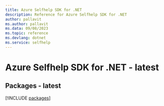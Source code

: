 ```yaml
---
title: Azure Selfhelp SDK for .NET
description: Reference for Azure Selfhelp SDK for .NET
author: pallavit
ms.author: pallavit
ms.data: 09/08/2023
ms.topic: reference
ms.devlang: dotnet
ms.service: selfhelp
---
```

# Azure Selfhelp SDK for .NET - latest
## Packages - latest
[!INCLUDE [packages](selfhelp-index.md)]